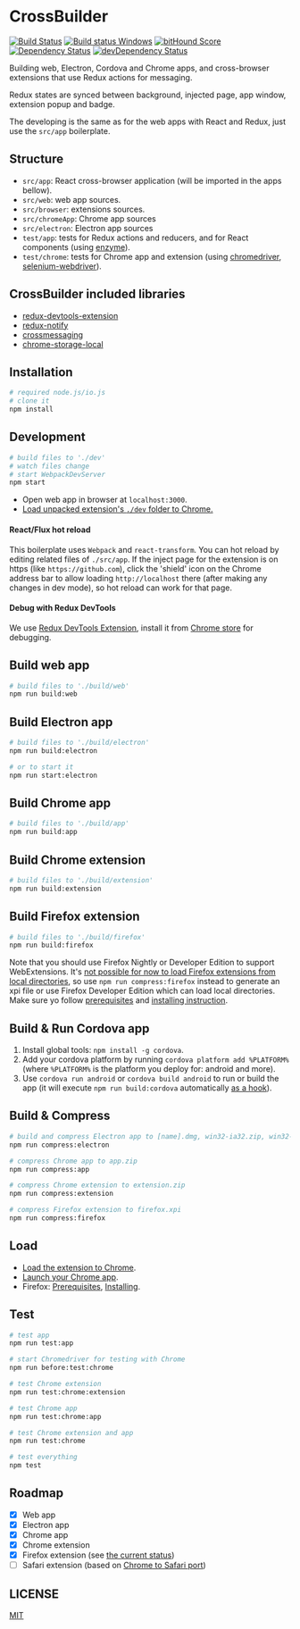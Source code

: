 # CrossBuilder

[![Build Status](https://travis-ci.org/zalmoxisus/crossbuilder.svg)](https://travis-ci.org/zalmoxisus/crossbuilder)  [![Build status Windows](https://ci.appveyor.com/api/projects/status/83c3h264p0li62kl?svg=true)](https://ci.appveyor.com/project/zalmoxisus/crossbuilder) [![bitHound Score](https://www.bithound.io/github/zalmoxisus/crossbuilder/badges/score.svg)](https://www.bithound.io/github/zalmoxisus/crossbuilder) [![Dependency Status](https://david-dm.org/zalmoxisus/crossbuilder.svg)](https://david-dm.org/zalmoxisus/crossbuilder) [![devDependency Status](https://david-dm.org/zalmoxisus/crossbuilder/dev-status.svg)](https://david-dm.org/zalmoxisus/crossbuilder#info=devDependencies)

Building web, Electron, Cordova and Chrome apps, and cross-browser extensions that use Redux actions for messaging.

Redux states are synced between background, injected page, app window, extension popup and badge.

The developing is the same as for the web apps with React and Redux, just use the `src/app` boilerplate.

## Structure

- `src/app`: React cross-browser application (will be imported in the apps bellow).
- `src/web`: web app sources.
- `src/browser`: extensions sources.
- `src/chromeApp`: Chrome app sources
- `src/electron`: Electron app sources
- `test/app`: tests for Redux actions and reducers, and for React components (using [enzyme](http://airbnb.io/enzyme/)).
- `test/chrome`: tests for Chrome app and extension (using [chromedriver](https://www.npmjs.com/package/chromedriver), [selenium-webdriver](https://www.npmjs.com/package/selenium-webdriver)).

## CrossBuilder included libraries
 - [redux-devtools-extension](https://github.com/zalmoxisus/redux-devtools-extension)
 - [redux-notify](https://github.com/zalmoxisus/redux-notify)
 - [crossmessaging](https://github.com/zalmoxisus/crossmessaging)
 - [chrome-storage-local](https://github.com/zalmoxisus/chrome-storage-local)

## Installation

```bash
# required node.js/io.js
# clone it
npm install
```

## Development

```bash
# build files to './dev'
# watch files change
# start WebpackDevServer
npm start
```

- Open web app in browser at `localhost:3000`.
- [Load unpacked extension's `./dev` folder to Chrome.](https://developer.chrome.com/extensions/getstarted#unpacked)

#### React/Flux hot reload

This boilerplate uses `Webpack` and `react-transform`. You can hot reload by editing related files of `./src/app`. If the inject page for the extension is on https (like `https://github.com`), click the 'shield' icon on the Chrome address bar to allow loading `http://localhost` there (after making any changes in dev mode), so hot reload can work for that page.

#### Debug with Redux DevTools

We use [Redux DevTools Extension](https://github.com/zalmoxisus/redux-devtools-extension), install it from [Chrome store](https://chrome.google.com/webstore/detail/redux-devtools/lmhkpmbekcpmknklioeibfkpmmfibljd) for debugging.

## Build web app

```bash
# build files to './build/web'
npm run build:web
```

## Build Electron app

```bash
# build files to './build/electron'
npm run build:electron

# or to start it
npm run start:electron
```

## Build Chrome app

```bash
# build files to './build/app'
npm run build:app
```

## Build Chrome extension

```bash
# build files to './build/extension'
npm run build:extension
```

## Build Firefox extension

```bash
# build files to './build/firefox'
npm run build:firefox
````
Note that you should use Firefox Nightly or Developer Edition to support WebExtensions. It's [not possible for now to load Firefox extensions from local directories](https://bugzilla.mozilla.org/show_bug.cgi?id=1185460), so use `npm run compress:firefox` instead to generate an xpi file or use Firefox Developer Edition which can load local directories. Make sure yo follow [prerequisites](https://developer.mozilla.org/en-US/Add-ons/WebExtensions/Prerequisites) and [installing instruction](https://developer.mozilla.org/en-US/Add-ons/WebExtensions/Packaging_and_installation#Installing_Your_Extension).


## Build & Run Cordova app

1. Install global tools: `npm install -g cordova`.
2. Add your cordova platform by running `cordova platform add %PLATFORM%` (where `%PLATFORM%` is the platform you deploy for: android and more).
3. Use `cordova run android` or `cordova build android` to run or build the app (it will execute `npm run build:cordova` automatically [as a hook](https://github.com/zalmoxisus/crossbuilder/blob/master/hooks/build.sh)).

## Build & Compress

```bash
# build and compress Electron app to [name].dmg, win32-ia32.zip, win32-x64.zip, linux-ia32.zip, linux-x64.zip
npm run compress:electron

# compress Chrome app to app.zip
npm run compress:app

# compress Chrome extension to extension.zip
npm run compress:extension

# compress Firefox extension to firefox.xpi
npm run compress:firefox
```

## Load

- [Load the extension to Chrome](https://developer.chrome.com/extensions/getstarted#unpacked).
- [Launch your Chrome app](https://developer.chrome.com/apps/first_app#five).
- Firefox: [Prerequisites](https://developer.mozilla.org/en-US/Add-ons/WebExtensions/Prerequisites), [Installing](https://developer.mozilla.org/en-US/Add-ons/WebExtensions/Packaging_and_installation#Installing_Your_Extension).

## Test

```bash
# test app
npm run test:app

# start Chromedriver for testing with Chrome
npm run before:test:chrome

# test Chrome extension
npm run test:chrome:extension

# test Chrome app
npm run test:chrome:app

# test Chrome extension and app
npm run test:chrome

# test everything
npm test
```

## Roadmap

- [x] Web app
- [x] Electron app
- [x] Chrome app
- [x] Chrome extension
- [x] Firefox extension (see [the current status](https://github.com/zalmoxisus/crossbuilder/issues/12))
- [ ] Safari extension (based on [Chrome to Safari port](https://code.google.com/p/adblockforchrome/source/browse/trunk/port.js))

## LICENSE

[MIT](LICENSE)